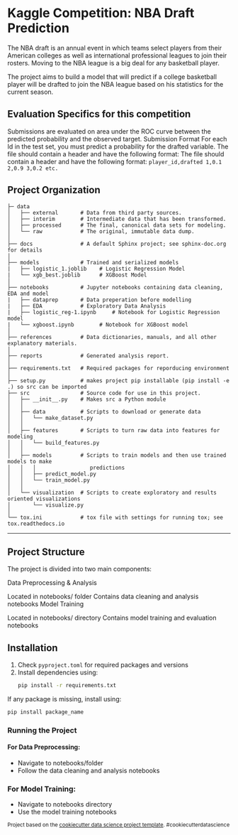 Kaggle Competition: NBA Draft Prediction
==============================

The NBA draft is an annual event in which teams select players from their American colleges as well as international professional leagues to join their rosters. Moving to the NBA league is a big deal for any basketball player.

The project aims to build a model that will predict if a college basketball player will be drafted to join the NBA league based on his statistics for the current season.

Evaluation Specifics for this competition
------------
Submissions are evaluated on area under the ROC curve between the predicted probability and the observed target. Submission Format For each Id in the test set, you must predict a probability for the drafted variable. The file should contain a header and have the following format: The file should contain a header and have the following format: ``` player_id,drafted 1,0.1 2,0.9 3,0.2 etc. ```


Project Organization
------------
    ├─ data
    │   ├── external       # Data from third party sources.
    │   ├── interim        # Intermediate data that has been transformed.
    │   ├── processed      # The final, canonical data sets for modeling.
    │   └── raw            # The original, immutable data dump.
    │
    ├── docs               # A default Sphinx project; see sphinx-doc.org for details
    │
    ├── models             # Trained and serialized models
    |   ├── logistic_1.joblib    # Logistic Regression Model
    |   └── xgb_best.joblib      # XGBoost Model
    │
    ├── notebooks          # Jupyter notebooks containing data cleaning, EDA and model
    |   ├── dataprep       # Data preperation before modelling
    |   ├── EDA            # Exploratory Data Analysis
    |   ├── logistic_reg-1.ipynb     # Notebook for Logistic Regression model 
    |   └── xgboost.ipynb        # Notebook for XGBoost model
    │                                                 
    ├── references         # Data dictionaries, manuals, and all other explanatory materials.
    │
    ├── reports            # Generated analysis report.
    │           
    ├── requirements.txt   # Required packages for reporducing environment
    │
    ├── setup.py           # makes project pip installable (pip install -e .) so src can be imported
    ├── src                # Source code for use in this project.
    │   ├── __init__.py    # Makes src a Python module
    │   │
    │   ├── data           # Scripts to download or generate data
    │   │   └── make_dataset.py
    │   │
    │   ├── features       # Scripts to turn raw data into features for modeling
    │   │   └── build_features.py
    │   │
    │   ├── models         # Scripts to train models and then use trained models to make
    │   │   │                 predictions
    │   │   ├── predict_model.py
    │   │   └── train_model.py
    │   │
    │   └── visualization  # Scripts to create exploratory and results oriented visualizations
    │       └── visualize.py
    │
    └── tox.ini            # tox file with settings for running tox; see tox.readthedocs.io

--------
Project Structure
------------
The project is divided into two main components:

Data Preprocessing & Analysis

Located in notebooks/ folder
Contains data cleaning and analysis notebooks
Model Training

Located in notebooks/ directory
Contains model training and evaluation notebooks

## Installation
1. Check `pyproject.toml` for required packages and versions
2. Install dependencies using:
   ```bash
   pip install -r requirements.txt
   ```   


If any package is missing, install using:
```bash
pip install package_name
```      
### Running the Project

#### For Data Preprocessing:

- Navigate to notebooks/folder
- Follow the data cleaning and analysis notebooks

### For Model Training:

- Navigate to notebooks directory
- Use the model training notebooks

<p><small>Project based on the <a target="_blank" href="https://drivendata.github.io/cookiecutter-data-science/">cookiecutter data science project template</a>. #cookiecutterdatascience</small></p>
